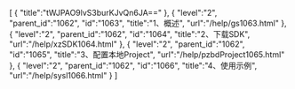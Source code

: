 [
	{
		"title":"tWJPAO9lvS3burKJvQn6JA=="
	},
	{
		"level":"2",
		"parent_id":"1062",
		"id":"1063",
		"title":"1、概述",
		"url":"/help/gs1063.html"
	},
	{
		"level":"2",
		"parent_id":"1062",
		"id":"1064",
		"title":"2、下载SDK",
		"url":"/help/xzSDK1064.html"
	},
	{
		"level":"2",
		"parent_id":"1062",
		"id":"1065",
		"title":"3、配置本地Project",
		"url":"/help/pzbdProject1065.html"
	},
	{
		"level":"2",
		"parent_id":"1062",
		"id":"1066",
		"title":"4、使用示例",
		"url":"/help/sysl1066.html"
	}
]